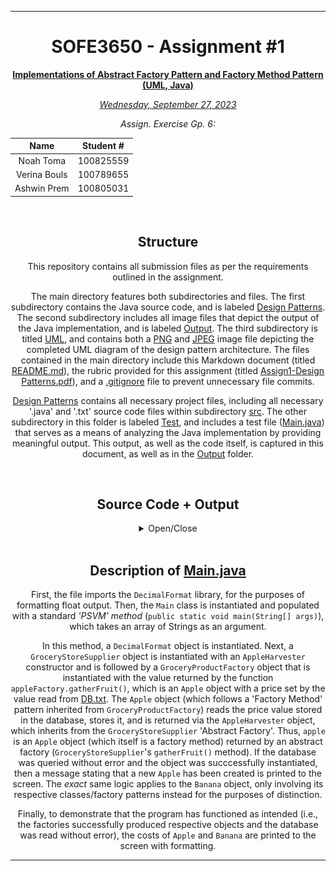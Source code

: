 <div align="center">
<hr>

# SOFE3650 - Assignment #1

<ins>**Implementations of Abstract Factory Pattern and Factory Method Pattern (UML, Java)**</ins>

<ins>*Wednesday, September 27, 2023*</ins>

*Assign. Exercise Gp. 6:*

|Name|Student #|
|:---:|:---:|
|Noah Toma|100825559|
|Verina Bouls|100789655|
|Ashwin Prem|100805031|

</div>
<br>

<div align="center">

## Structure

This repository contains all submission files as per the requirements outlined in the assignment.

The main directory features both subdirectories and files.  The first subdirectory contains the Java source code, and is labeled [Design Patterns](./Design%20Patterns/).  The second subdirectory includes all image files that depict the output of the Java implementation, and is labeled [Output](./Output/).  The third subdirectory is titled [UML](./UML/), and contains both a [PNG](./UML/UML.png) and [JPEG](./UML/UML.jpeg) image file depicting the completed UML diagram of the design pattern architecture.  The files contained in the main directory include this Markdown document (titled [README.md](./README.md)), the rubric provided for this assignment (titled [Assign1-Design Patterns.pdf](./Assign1-Design%20Patterns.pdf)), and a [.gitignore](./.gitignore) file to prevent unnecessary file commits.

[Design Patterns](./Design%20Patterns/) contains all necessary project files, including all necessary '.java' and '.txt' source code files within subdirectory [src](./Design%20Patterns/src/).  The other subdirectory in this folder is labeled [Test](./Design%20Patterns/Test/), and includes a test file ([Main.java](./Design%20Patterns/Test/Main.java)) that serves as a means of analyzing the Java implementation by providing meaningful output.  This output, as well as the code itself, is captured in this document, as well as in the [Output](./Output/) folder.

</div>
<br>

<div align="center">

## Source Code + Output

<details>
  <summary>Open/Close</summary>
  
  |*Main.java*: Source Code|*Main.java*: Output|
  |:---:|:---:|
  |![Java File](Output/Main_Class.JPG)|![Output](Output/Main_Output.JPG)|
  
  <ins>*Source Code as Text:*</ins>
  
  <div align="left">

  ```
  import java.text.DecimalFormat;
  
  public class Main 
  {
    public static void main(String[] args)
    {
        DecimalFormat df = new DecimalFormat("0.00");

        GroceryStoreSupplier appleFactory = new AppleHarvester();
        GroceryProductFactory apple = appleFactory.gatherFruit();

        System.out.println("\nA new apple was created");

        GroceryStoreSupplier bananaFactory = new BananaHarvester();
        GroceryProductFactory banana = bananaFactory.gatherFruit();

        System.out.println("\nA new banana was created\n");

        System.out.println("Apple's cost: $" + df.format(apple.getPrice()));
        System.out.println("Banana's cost: $" + df.format(banana.getPrice()));
    }
  }
```

</div>

<br>

## UML Diagram:

![UML Diagram](UML/UML.jpeg)

</details>

</div>
<br>

<div align="center">

## Description of [Main.java](./Design%20Patterns/Test/Main.java)

First, the file imports the `DecimalFormat` library, for the purposes of formatting float output.  Then, the `Main` class is instantiated and populated with a standard *'PSVM' method* (`public static void main(String[] args)`), which takes an array of Strings as an argument.  

In this method, a `DecimalFormat` object is instantiated.  Next, a `GroceryStoreSupplier` object is instantiated with an `AppleHarvester` constructor and is followed by a `GroceryProductFactory` object that is instantiated with the value returned by the function `appleFactory.gatherFruit()`, which is an `Apple` object with a price set by the value read from [DB.txt](./Design%20Patterns/src/DB.txt).  The `Apple` object (which follows a 'Factory Method' pattern inherited from `GroceryProductFactory`) reads the price value stored in the database, stores it, and is returned via the `AppleHarvester` object, which inherits from the `GroceryStoreSupplier` 'Abstract Factory'.  Thus, `apple` is an `Apple` object (which itself is a factory method) returned by an abstract factory (`GroceryStoreSupplier`'s `gatherFruit()` method).  If the database was queried without error and the object was succcessfully instantiated, then a message stating that a new `Apple` has been created is printed to the screen.  The *exact* same logic applies to the `Banana` object, only involving its respective classes/factory patterns instead for the purposes of distinction.

Finally, to demonstrate that the program has functioned as intended (i.e., the factories successfully produced respective objects and the database was read without error), the costs of `Apple` and `Banana` are printed to the screen with formatting.

</div>

<hr>